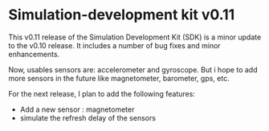 Simulation-development kit v0.11
==========================
This v0.11 release of the Simulation Development Kit (SDK) is a minor update to the v0.10 release. It includes a number of bug fixes and minor enhancements.

Now, usables sensors are:
accelerometer and gyroscope.
But i hope to add more sensors in the future like magnetometer, barometer, gps, etc.

For the next release, I plan to add the following features:
- Add a new sensor : magnetometer
- simulate the refresh delay of the sensors